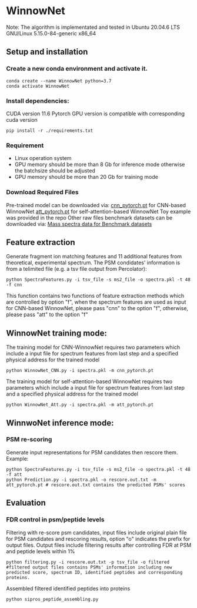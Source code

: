 # WinnowNet
Note: The algorithm is implementated and tested in Ubuntu 20.04.6 LTS GNU/Linux 5.15.0-84-generic x86_64
## Setup and installation
### Create a new conda environment and activate it.
```
conda create --name WinnowNet python=3.7
conda activate WinnowNet
```
### Install dependencies:
CUDA version 11.6
Pytorch GPU version is compatible with corresponding cuda version
```
pip install -r ./requirements.txt
```
### Requirement
* Linux operation system
* GPU memory should be more than 8 Gb for inference mode otherwise the batchsize should be adjusted
* GPU memory should be more than 20 Gb for training mode
### Download Required Files
Pre-trained model can be downloaded via:
[cnn_pytorch.pt](https://figshare.com/articles/dataset/Models/25513531) for CNN-based WinnowNet
[att_pytorch.pt](https://figshare.com/articles/dataset/Models/25513531) for self-attention-based WinnowNet
Toy example was provided in the repo
Other raw files benchmark datasets can be downloaded via:
[Mass spectra data for Benchmark datasets](https://figshare.com/articles/dataset/Datasets/25511770)

## Feature extraction

Generate fragment ion matching features and 11 additional features from theoretical, experimental spectrum. The PSM condidates' information is from a telimited file (e.g. a tsv file output from Percolator):
```
python SpectraFeatures.py -i tsv_file -s ms2_file -o spectra.pkl -t 48 -f cnn
```
This function contains two functions of feature extraction methods which are controlled by option "f", when the spectrum features are used as input for CNN-based WinnowNet, please pass "cnn" to the option "f", otherwise, please pass "att" to the option "f"
## WinnowNet training mode:
The training model for CNN-WinnowNet requires two parameters which include a input file for spectrum features from last step and a specified physical address for the trained model 
```
python WinnowNet_CNN.py -i spectra.pkl -m cnn_pytorch.pt
```
The training model for self-attention-based WinnowNet requires two parameters which include a input file for spectrum features from last step and a specified physical address for the trained model
```
python WinnowNet_Att.py -i spectra.pkl -m att_pytorch.pt
```
## WinnwoNet inference mode:
### PSM re-scoring
Generate input representations for PSM candidates then rescore them. Example:
```
python SpectraFeatures.py -i tsv_file -s ms2_file -o spectra.pkl -t 48 -f att 
python Prediction.py -i spectra.pkl -o rescore.out.txt -m att_pytorch.pt # rescore.out.txt contains the predicted PSMs' scores 
```

## Evaluation
### FDR control in psm/peptide levels
Filtering with re-score psm candidates, input files include original plain file for PSM candidates and rescoring results, option "o" indicates the prefix for output files. Output files include filtering results after controlling FDR at PSM and peptide levels within 1%
```
python filtering.py -i rescore.out.txt -p tsv_file -o filtered #filtered output files contains PSMs' information including new predicted score, spectrum ID, identified peptides and corresponding proteins.
```
Assembled filtered identified peptides into proteins
```
python sipros_peptide_assembling.py
```
